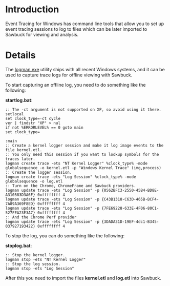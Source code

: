 # Introduction #

Event Tracing for Windows has command line tools that allow you to set up event tracing sessions to log to files which can be later imported to Sawbuck for viewing and analysis.

# Details #

The [logman.exe](http://technet.microsoft.com/en-us/library/cc753820(WS.10).aspx) utility ships with all recent Windows systems, and it can be used to capture trace logs for offline viewing with Sawbuck.

To start capturing an offline log, you need to do something like the following:

**startlog.bat**:
```
:: The -ct argument is not supported on XP, so avoid using it there.
setlocal
set clock_type=-ct cycle
ver | findstr "XP" > nul
if not %ERRORLEVEL% == 0 goto main
set clock_type=

:main
:: Create a kernel logger session and make it log image events to the file kernel.etl.
:: You only need this session if you want to lookup symbols for the traces later.
logman create trace -ets "NT Kernel Logger" %clock_type% -mode globalsequence -o kernel.etl -p "Windows Kernel Trace" (img,process)
:: Create the logger session.
logman create trace -ets "Log Session" %clock_type% -mode globalsequence -o log.etl
:: Turn on the Chrome, ChromeFrame and Sawbuck providers.
logman update trace -ets "Log Session" -p {0562BFC3-2550-45B4-BD8E-A310583D3A6F} 0xffffffff 4
logman update trace -ets "Log Session" -p {C43B1318-C63D-465B-BCF4-7A89A369F8ED} 0xffffffff 4
logman update trace -ets "Log Session" -p {7FE69228-633E-4F06-80C1-527FEA23E3A7} 0xffffffff 4
:: And the Chrome Perf provider
logman update trace -ets "Log Session" -p {3DADA31D-19EF-4dc1-B345-037927193422} 0xffffffff 4
```

To stop the log, you can do something like the following:

**stoplog.bat**:
```
:: Stop the kernel logger.
logman stop -ets "NT Kernel Logger"
:: Stop the log session.
logman stop -ets "Log Session"
```

After this you need to import the files **kernel.etl** and **log.etl** into Sawbuck.
